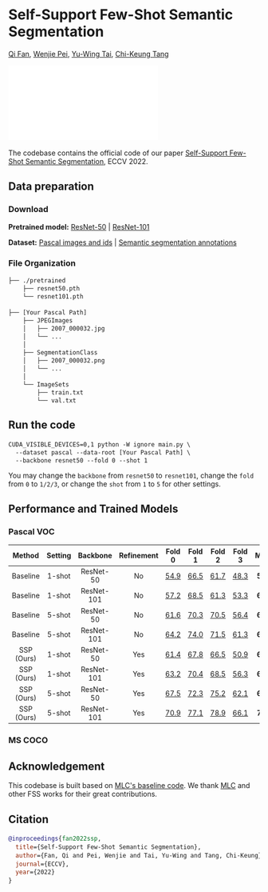 # Self-Support Few-Shot Semantic Segmentation

[Qi Fan](https://github.com/fanq15), [Wenjie Pei](https://wenjiepei.github.io/), [Yu-Wing Tai](https://scholar.google.com/citations?user=nFhLmFkAAAAJ&hl=zh-CN), [Chi-Keung Tang](https://scholar.google.com/citations?user=EWfpM74AAAAJ&hl=zh-CN)

![](./docs/ssp-model.pdf)



The codebase contains the official code of our paper [Self-Support Few-Shot Semantic Segmentation](), ECCV 2022.


## Data preparation

### Download

**Pretrained model:** [ResNet-50](https://drive.google.com/file/d/11yONyypvBEYZEh9NIOJBGMdiLLAgsMgj/view?usp=sharing) | [ResNet-101](https://drive.google.com/file/d/1mX1yYvkcyOkAVjZZSIf6uMBPlooZCmpk/view?usp=sharing)

**Dataset:** [Pascal images and ids](http://host.robots.ox.ac.uk/pascal/VOC/voc2012/VOCtrainval_11-May-2012.tar)
| [Semantic segmentation annotations](https://drive.google.com/file/d/1ikrDlsai5QSf2GiSUR3f8PZUzyTubcuF/view?usp=sharing)

### File Organization

```
├── ./pretrained
    ├── resnet50.pth
    └── resnet101.pth
    
├── [Your Pascal Path]
    ├── JPEGImages
    │   ├── 2007_000032.jpg
    │   └── ...
    │
    ├── SegmentationClass
    │   ├── 2007_000032.png
    │   └── ...
    │
    └── ImageSets
        ├── train.txt
        └── val.txt
```


## Run the code

```
CUDA_VISIBLE_DEVICES=0,1 python -W ignore main.py \
  --dataset pascal --data-root [Your Pascal Path] \
  --backbone resnet50 --fold 0 --shot 1
```

You may change the ``backbone`` from ``resnet50`` to ``resnet101``, change the ``fold`` from ``0`` to ``1/2/3``, or change the ``shot`` from ``1`` to ``5`` for other settings.

## Performance and Trained Models

### Pascal VOC

| Method | Setting |   Backbone  | Refinement | Fold 0 | Fold 1 | Fold 2 | Fold 3 |  Mean  |
| :-----: | :-----: | :---------: | :----: | :----: | :----: | :----: | :----: | :----: |
| Baseline | 1-shot  |  ResNet-50  | No | [54.9](https://drive.google.com/file/d/1Itnv562-dhfZOV-_upX1BlMFWIGJFFhn/view?usp=sharing)  |  [66.5](https://drive.google.com/file/d/183JO8a3wjIG1ERSie8r0N7QVlV7FgNd_/view?usp=sharing)  |  [61.7](https://drive.google.com/file/d/1X7Z5RfRJNVTndMQgX3nKGbcM-pWIsOPR/view?usp=sharing)  |  [48.3](https://drive.google.com/file/d/1sOj37uXvNQTBeMFC-Dx2A-MaMj7nC-gn/view?usp=sharing)  |  **57.9**  |
| Baseline | 1-shot  |  ResNet-101 | No | [57.2](https://drive.google.com/file/d/10Nco3CvXZgEE_0wDjbyRKoUK3JpkR79q/view?usp=sharing)  |  [68.5](https://drive.google.com/file/d/137JjNvQAksp4PepT93orcHCFCRd6HkFt/view?usp=sharing)  |  [61.3](https://drive.google.com/file/d/1wTUyjqkh4-AuLSExfXPUXvK59C4NTdif/view?usp=sharing)  |  [53.3](https://drive.google.com/file/d/1lWpLX_Wwwb5dINjjGcg3XkxOdZGR_mhM/view?usp=sharing)  |  **60.1**  |
| Baseline | 5-shot  |  ResNet-50  | No | [61.6](https://drive.google.com/file/d/108LOtB9WhbtQYXMWwZviM4CkWY-_RLkN/view?usp=sharing)  |  [70.3](https://drive.google.com/file/d/1yHUFMDGEMmx7sF2Ro-maRidYClneQ2PJ/view?usp=sharing)  |  [70.5](https://drive.google.com/file/d/1NpgYeMDQc2k91dGoUTi3mUPinAd44PlZ/view?usp=sharing)  |  [56.4](https://drive.google.com/file/d/1DdgT7F5ho2P3iGh3uZHR4DCckNSRNFER/view?usp=sharing)  |  **64.7**    |
| Baseline | 5-shot  |  ResNet-101 | No | [64.2](https://drive.google.com/file/d/1_7SqyK1UnDpMZ9CAYhiT7I3n9pT-kZgn/view?usp=sharing)     |  [74.0](https://drive.google.com/file/d/10wmmpqIsn8hv0oRP9--JaE3uuuTvRN8e/view?usp=sharing) |  [71.5](https://drive.google.com/file/d/1S9CY6mcac5cCqS1ucLYaSrTGjOFHn2mW/view?usp=sharing)   |  [61.3](https://drive.google.com/file/d/1oMaDZOaZiPIidbg0s-YTC9wMMNNtXWEF/view?usp=sharing) |   **67.8**   |
| SSP (Ours) | 1-shot  |  ResNet-50  | Yes | [61.4]()  |  [67.8]()  |  [66.5]()  |  [50.9]()  |  **61.7**  |
| SSP (Ours) | 1-shot  |  ResNet-101 | Yes | [63.2]()  |  [70.4]()  |  [68.5]()  |  [56.3]()  |  **64.6**  |
| SSP (Ours) | 5-shot  |  ResNet-50  | Yes | [67.5]()  |  [72.3]()  |  [75.2]()  |  [62.1]()  |  **69.3**    |
| SSP (Ours) | 5-shot  |  ResNet-101 | Yes | [70.9]()  |  [77.1]()  |  [78.9]()  |  [66.1]()  |  **73.3**   |


### MS COCO

## Acknowledgement

This codebase is built based on [MLC's baseline code](https://github.com/LiheYoung/MiningFSS).
We thank [MLC](https://arxiv.org/abs/1908.06391) and other FSS works for their great contributions.


## Citation

```bibtex
@inproceedings{fan2022ssp,
  title={Self-Support Few-Shot Semantic Segmentation},
  author={Fan, Qi and Pei, Wenjie and Tai, Yu-Wing and Tang, Chi-Keung},
  journal={ECCV},
  year={2022}
}
```
